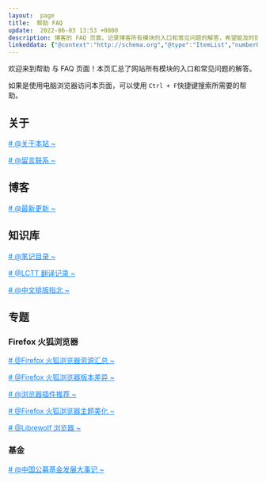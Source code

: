 ```yaml
---
layout:  page
title:  帮助 FAQ
update:  2022-06-03 13:53 +0800
description: 博客的 FAQ 页面，记录博客所有模块的入口和常见问题的解答，希望能及时提供帮助。
linkeddata: {"@context":"http://schema.org","@type":"ItemList","numberOfItems":"9","itemListElement":[{"@type":"ListItem","position":1,"url":"https://blog.ypingcn.com/wiki/about/"},{"@type":"ListItem","position":2,"url":"https://blog.ypingcn.com/wiki/guestbook/"},{"@type":"ListItem","position":3,"url":"https://blog.ypingcn.com/wiki/copywriting-guidelines/"},{"@type":"ListItem","position":4,"url":"https://blog.ypingcn.com/special/firefox/resource/"},{"@type":"ListItem","position":5,"url":"https://blog.ypingcn.com/special/firefox/addons/"},{"@type":"ListItem","position":6,"url":"https://blog.ypingcn.com/special/firefox/version/"},{"@type":"ListItem","position":7,"url":"https://blog.ypingcn.com/special/firefox/theme/"},{"@type":"ListItem","position":8,"url":"https://blog.ypingcn.com/special/firefox/librewolf/"},{"@type":"ListItem","position":9,"url":"https://blog.ypingcn.com/special/fund/year-book/"}]}
---
```


欢迎来到帮助 与 FAQ 页面！本页汇总了网站所有模块的入口和常见问题的解答。

如果是使用电脑浏览器访问本页面，可以使用 ```Ctrl + F```快捷键搜索所需要的帮助。

## 关于

<a href="/wiki/about/" style="color: #0c82ff;"># @关于本站 ~ </a>

<a href="/wiki/guestbook/" style="color: #0c82ff;"># @留言联系 ~ </a>

## 博客

<a href="/" style="color: #0c82ff;"># @最新更新 ~ </a>

## 知识库

<a href="/notes/" style="color: #0c82ff;"># @笔记目录 ~ </a>

<a href="/wiki/lctt/" style="color: #0c82ff;"># @LCTT 翻译记录 ~ </a>

<a href="/wiki/copywriting-guidelines/" style="color: #0c82ff;"># @中文排版指北 ~ </a>

## 专题

### Firefox 火狐浏览器

<a href="/special/firefox/resource/" style="color: #0c82ff;"># @Firefox 火狐浏览器资源汇总 ~ </a>

<a href="/special/firefox/version/" style="color: #0c82ff;"># @Firefox 火狐浏览器版本差异 ~ </a>

<a href="/special/firefox/addons/" style="color: #0c82ff;"># @浏览器插件推荐 ~ </a>

<a href="/special/firefox/theme/" style="color: #0c82ff;"># @Firefox 火狐浏览器主题美化 ~</a>

<a href="/special/firefox/librewolf/" style="color: #0c82ff;"># @Librewolf 浏览器 ~</a>


### 基金

<a href="/special/fund/year-book/" style="color: #0c82ff;"># @中国公募基金发展大事记 ~ </a>


